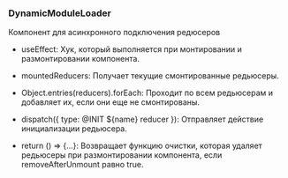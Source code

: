 
### DynamicModuleLoader

Компонент для асинхронного подключения редюсеров

- useEffect: Хук, который выполняется при монтировании и размонтировании компонента.

- mountedReducers: Получает текущие смонтированные редьюсеры.

- Object.entries(reducers).forEach: Проходит по всем редьюсерам и добавляет их, если они еще не смонтированы.

- dispatch({ type: @INIT ${name} reducer }): Отправляет действие инициализации редьюсера.

- return () => {...}: Возвращает функцию очистки, которая удаляет редьюсеры при размонтировании компонента, если removeAfterUnmount равно true.